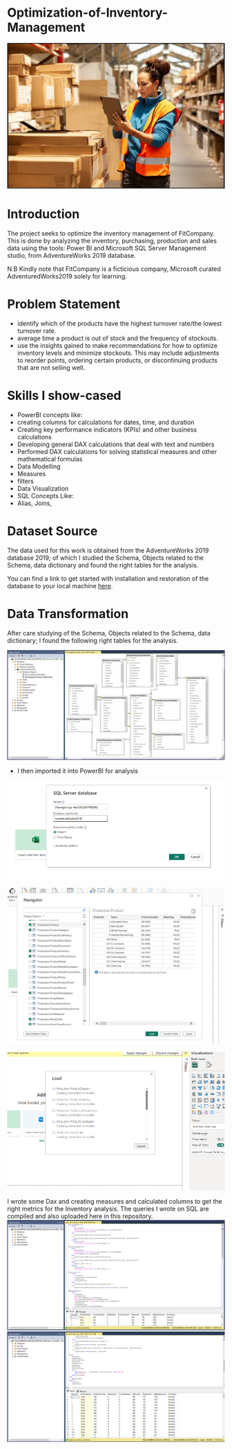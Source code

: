 # Optimization-of-Inventory-Management

![](Inventory_image.PNG)

# Introduction

The project seeks to optimize the inventory management of FitCompany. This is done by analyzing the inventory, purchasing, production and sales data using the tools: Power BI and Microsoft SQL Server Management studio, from AdventureWorks 2019 database.

N.B Kindly note that FitCompany is a ficticious company, Microsoft curated AdventuredWorks2019 solely for learning.

# Problem Statement

* identify which of the products have the highest turnover rate/the lowest turnover rate. 
* average time a product is out of stock and the frequency of stockouts.
* use the insights gained to make recommendations for how to optimize inventory levels and minimize stockouts. This may include adjustments to reorder points, ordering certain products, or discontinuing products that are not selling well.

# Skills I show-cased

* PowerBI concepts like:
* creating columns for calculations for dates, time, and duration
* Creating key performance indicators (KPIs) and other business calculations
* Developing general DAX calculations that deal with text and numbers
* Performed DAX calculations for solving statistical measures and other mathematical formulas
* Data Modelling
* Measures
* filters
* Data Visualization
* SQL Concepts Like:
* Alias, Joins,  

# Dataset Source

The data used for this work is obtained from the AdventureWorks 2019 database 2019; of which  I studied the Schema, Objects related to the Schema,  data dictionary and found the right tables for the analysis.

You can find a link to get started with installation and restoration of the database to your local machine [here](https://techcommunity.microsoft.com/t5/educator-developer-blog/data-analysis-challenge-optimizing-inventory-management/ba-p/3719598?WT.mc_id=academic-86959-ooyinbooke).

# Data Transformation

After care studying of the Schema, Objects related to the Schema,  data dictionary; I  found the following right tables for the analysis.

![](SQL_screenshot.PNG)

* I then imported it into PowerBI for analysis

![](Connect_SQL_to_PowerBI.PNG)

![](Connect_SQL_to_PowerBI_1.PNG)

![](Connect_SQL_to_PowerBI_2.PNG)

I wrote some Dax and creating measures and calculated columns to get the right metrics for the Inventory analysis.
The queries I wrote on SQL are compiled and also uploaded here in this repository.
![](SQL_query_1.PNG)
![](SQL_query_2.PNG)







